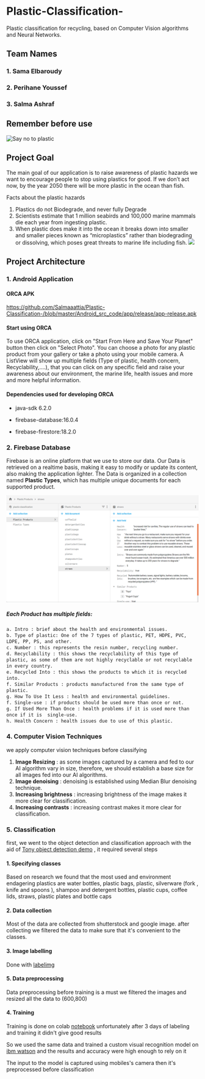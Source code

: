 # Plastic-Classification-
Plastic classification for recycling, based on Computer Vision algorithms and Neural Networks.

## Team Names
### 1. Sama Elbaroudy
### 2. Perihane Youssef
### 3. Salma Ashraf 

## Remember before use 
![Say no to plastic](assets/dolphin.gif)
## Project Goal
The main goal of our application is to raise awareness of plastic hazards
we want to encourage people to stop using plastics for good. If we don’t act now, by the year 2050 there will be more plastic in the ocean than fish.

Facts about the plastic hazards
1. Plastics do not Biodegrade, and never fully Degrade
2. Scientists estimate that 1 million seabirds and 100,000 marine mammals die each year from ingesting plastic. 
3. When plastic does make it into the ocean it breaks down into smaller and smaller pieces known as “microplastics” rather than biodegrading or dissolving, which poses great threats to marine life including fish.
![](https://get-green-now.com/wp-content/uploads/2018/01/Microplastic-compressor.jpg)


## Project Architecture

### 1. Android Application

#### ORCA APK
https://github.com/Salmaaattia/Plastic-Classification-/blob/master/Android_src_code/app/release/app-release.apk

#### Start using ORCA

To use ORCA application, click on "Start From Here and Save Your Planet" button then click on "Select Photo". 
You can choose a photo for any plastic product from your gallery or take a photo using your mobile camera. 
A ListView will show up multiple fields (Type of plastic, health concern, Recyclability,....), that you can click on any specific field and raise your awareness about our environment, the marine life, health issues and more and more helpful information. 

#### Dependencies used for developing ORCA

- java-sdk 6.2.0

- firebase-database:16.0.4

- firebase-firestore:18.2.0


### 2. Firebase Database
Firebase is an online platform  that we use to store our data.
Our Data is retrieved on a realtime basis, making it easy to modify or update its content, also making the application lighter.
The Data is organized in a collection named __Plastic Types__, which has multiple unique documents for each supported product.

![](assets/IPPSC1) 

##### Each Product has multiple fields:

    a. Intro : brief about the health and environmental issues.  
    b. Type of plastic: One of the 7 types of plastic, PET, HDPE, PVC, LDPE, PP, PS, and other.
    c. Number : this represents the resin number, recycling number.
    d. Recyclability : this shows the recyclability of this type of plastic, as some of them are not highly recyclable or not recyclable in every country.
    e. Recycled Into : this shows the products to which it is recycled into.
    f. Similar Products : products manufactured from the same type of plastic.
    g. How To Use It Less : health and environmental guidelines.
    f. Single-use : if products should be used more than once or not.
    g. If Used More Than Once : health problems if it is used more than once if it is  single-use.
    h. Health Concern : health issues due to use of this plastic.
 
### 4. Computer Vision Techniques

we apply computer vision techniques before classifying 
  1. __Image Resizing__ :
  as some images captured by a camera and fed to our AI algorithm vary in size, therefore, we should establish a base size for all images fed into our AI algorithms.
  2. __Image denoising__ :
  denoising is established using Median Blur denoising technique.
  3. __Increasing brightness__ :
  increasing brightness of the image makes it more clear for classification.
  4. __Increasing contrasts__ :
  increasing contrast makes it more clear for classification.
  
### 5. Classification
first, we went to the object detection and classification approach with the aid of [Tony object detection demo](https://github.com/Tony607/object_detection_demo) , it required several steps
#### 1. Specifying classes 
Based on research we found that the most used and environment endagering plastics are water bottles, plastic bags, plastic,  silverware (fork , knife and spoons ), shampoo and detergent bottles, plastic cups, coffee lids, straws, plastic plates and bottle  caps
#### 2. Data collection
Most of the data are collected from shutterstock and google image.
after collecting we filtered the data to make sure that it's convenient to the classes.
#### 3. Image labelling 
Done with [labelimg](https://github.com/tzutalin/labelImg)
#### 5. Data preprocessing 
Data preprocessing before training is a must 
we filtered the images and resized all the data to (600,800) 
#### 4. Training
Training is done on colab [notebook](https://drive.google.com/open?id=1A7WDR2371HpOgmr-j3OBiYwr5bX0YIu7)
unfortunately after 3 days of labeling and training it didn't give good results

So we used the same data and trained a custom visual recognition model on [ibm watson](https://www.ibm.com/watson) and the results and accuracy were high enough to rely on it 

The input to the model is captured using mobiles's camera then it's preprocessed before classification 
